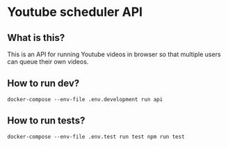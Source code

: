 # Youtube scheduler API

## What is this?
This is an API for running Youtube videos in browser so that multiple users can queue their own videos.

## How to run dev?
`docker-compose --env-file .env.development run api`

## How to run tests?
`docker-compose --env-file .env.test run test npm run test`
